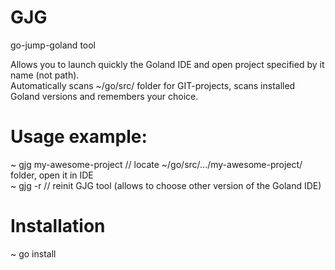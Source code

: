 # GJG
go-jump-goland tool

Allows you to launch quickly the Goland IDE and open project specified by it name (not path).<br>
Automatically scans ~/go/src/ folder for GIT-projects, scans installed Goland versions and remembers your choice.

# Usage example: 
~ gjg my-awesome-project // locate ~/go/src/.../my-awesome-project/ folder, open it in IDE<br>
~ gjg -r                 // reinit GJG tool (allows to choose other version of the Goland IDE)<br>

# Installation
~ go install
